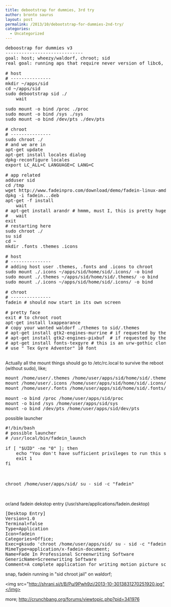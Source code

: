 ```yaml
---
title: debootstrap for dummies, 3rd try
author: bronto saurus
layout: post
permalink: /2013/10/debootstrap-for-dummies-2nd-try/
categories:
  - Uncategorized
---
```

<pre>deboostrap for dummies v3
-----------------------------
goal: host; wheezy/waldorf, chroot; sid
real goal: running aps that require never version of libc6, like "fadein".

# host
# ---------------
mkdir ~/apps/sid
cd ~/apps/sid
sudo debootstrap sid ./
    wait

sudo mount -o bind /proc ./proc
sudo mount -o bind /sys ./sys
sudo mount -o bind /dev/pts ./dev/pts

# chroot
# ---------------
sudo chroot ./
# and we are in
apt-get update
apt-get install locales dialog
dpkg-reconfigure locales
export LC_ALL=C LANGUAGE=C LANG=C

# app related
adduser sid
cd /tmp
wget http://www.fadeinpro.com/download/demo/fadein-linux-amd64-demo.deb
dpkg -i fadein...deb
apt-get -f install
    wait
# apt-get install arandr # hmmm, must I, this is pretty huge ~ 60 megs? &lt; edit: not needed
#   wait
exit
# restarting here
sudo chroot ./
su sid
cd ~
mkdir .fonts .themes .icons

# host
# ---------------
# adding host user .themes, .fonts and .icons to chroot
sudo mount ./.icons ~/apps/sid/home/sid/.icons/ -o bind
sudo mount ./.themes ~/apps/sid/home/sid/.themes/ -o bind
sudo mount ./.icons ~/apps/sid/home/sid/.icons/ -o bind

# chroot
# ---------------
fadein # should now start in its own screen

# pretty face
exit # to chroot root
apt-get install lxappearance
# copy your wanted waldorf ./themes to sid/.themes
# apt-get install gtk2-engines-murrine # if requested by theme
# apt-get install gtk2-engines-pixbuf  # if requested by theme
# apt-get install fonts-texgyre # this is an urw-gothic clone
# use " Tex Gyre Adventor" 10 font

</pre>

Actually all the mount things should go to /etc/rc.local to survive the reboot (without sudo), like;

<pre>mount /home/user/.themes /home/user/apps/sid/home/sid/.themes/ -o bind
mount /home/user/.icons /home/user/apps/sid/home/sid/.icons/ -o bind
mount /home/user/.fonts /home/user/apps/sid/home/sid/.fonts/ -o bind

mount -o bind /proc /home/user/apps/sid/proc
mount -o bind /sys /home/user/apps/sid/sys
mount -o bind /dev/pts /home/user/apps/sid/dev/pts</pre>

possible launcher

<pre>#!/bin/bash
# possible launcher
# /usr/local/bin/fadein_launch

if [ "$UID" -ne "0" ]; then
    echo "You don't have sufficient privileges to run this script."
    exit 1
fi



chroot /home/user/apps/sid/ su - sid -c "fadein"
  

</pre>

or/and fadein dekstop entry (/usr/share/applications/fadein.desktop)

<pre>[Desktop Entry]
Version=1.0
Terminal=false
Type=Application
Icon=fadein
Categories=Office;
Exec=gksudo 'chroot /home/user/apps/sid/ su - sid -c "fadein"'
MimeType=application/x-fadein-document;
Name=Fade In Professional Screenwriting Software
GenericName=Screenwriting Software 
Comment=A complete application for writing motion picture screenplays.
</pre>

snap, fadein running in "sid chroot jail" on waldorf;

<img src="http://shrani.si/t/B/Pu/9Pwh9zi/2013-10-3013831270251920.jpg"</img></href> 

more; <http://crunchbang.org/forums/viewtopic.php?pid=341976>
